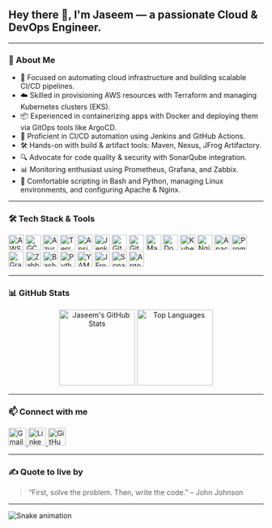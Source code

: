<h2 align="left">Hey there 👋, I'm Jaseem — a passionate Cloud & DevOps Engineer.</h2>

---

### 🧩 About Me

- 🔧 Focused on automating cloud infrastructure and building scalable CI/CD pipelines.  
- ☁️ Skilled in provisioning AWS resources with Terraform and managing Kubernetes clusters (EKS).  
- 📦 Experienced in containerizing apps with Docker and deploying them via GitOps tools like ArgoCD.  
- 🔁 Proficient in CI/CD automation using Jenkins and GitHub Actions.  
- 🛠️ Hands-on with build & artifact tools: Maven, Nexus, JFrog Artifactory.  
- 🔍 Advocate for code quality & security with SonarQube integration.  
- 📊 Monitoring enthusiast using Prometheus, Grafana, and Zabbix.  
- 🐚 Comfortable scripting in Bash and Python, managing Linux environments, and configuring Apache & Nginx.

---

### 🛠️ Tech Stack & Tools

<div align="left">
  <!-- Cloud -->
  <img src="https://cdn.jsdelivr.net/gh/devicons/devicon/icons/amazonwebservices/amazonwebservices-original.svg" height="30" alt="AWS" />
  <img src="https://cdn.jsdelivr.net/gh/devicons/devicon/icons/googlecloud/googlecloud-original.svg" height="30" alt="GCP" />
  <img src="https://cdn.jsdelivr.net/gh/devicons/devicon/icons/azure/azure-original.svg" height="30" alt="Azure" />

  <!-- Infrastructure as Code & Automation -->
  <img src="https://cdn.jsdelivr.net/gh/devicons/devicon/icons/terraform/terraform-original.svg" height="30" alt="Terraform" />
  <img src="https://cdn.jsdelivr.net/gh/devicons/devicon/icons/ansible/ansible-original.svg" height="30" alt="Ansible" />

  <!-- CI/CD -->
  <img src="https://cdn.jsdelivr.net/gh/devicons/devicon/icons/jenkins/jenkins-original.svg" height="30" alt="Jenkins" />
  <img src="https://cdn.jsdelivr.net/gh/devicons/devicon/icons/github/github-original.svg" height="30" alt="GitHub" />
  <img src="https://cdn.jsdelivr.net/gh/devicons/devicon/icons/git/git-original.svg" height="30" alt="Git" />
  <img src="https://cdn.jsdelivr.net/gh/devicons/devicon/icons/maven/maven-original.svg" height="30" alt="Maven" />

  <!-- Containers & Orchestration -->
  <img src="https://cdn.jsdelivr.net/gh/devicons/devicon/icons/docker/docker-original.svg" height="30" alt="Docker" />
  <img src="https://cdn.jsdelivr.net/gh/devicons/devicon/icons/kubernetes/kubernetes-plain.svg" height="30" alt="Kubernetes" />
  <img src="https://cdn.jsdelivr.net/gh/devicons/devicon/icons/nginx/nginx-original.svg" height="30" alt="Nginx" />
  <img src="https://cdn.jsdelivr.net/gh/devicons/devicon/icons/apache/apache-original.svg" height="30" alt="Apache" />

  <!-- Monitoring -->
  <img src="https://cdn.jsdelivr.net/gh/devicons/devicon/icons/prometheus/prometheus-original.svg" height="30" alt="Prometheus" />
  <img src="https://cdn.jsdelivr.net/gh/devicons/devicon/icons/grafana/grafana-original.svg" height="30" alt="Grafana" />
  <img src="https://cdn.jsdelivr.net/gh/devicons/devicon/icons/zabbix/zabbix-original.svg" height="30" alt="Zabbix" />

  <!-- Scripting -->
  <img src="https://cdn.jsdelivr.net/gh/devicons/devicon/icons/bash/bash-original.svg" height="30" alt="Bash" />
  <img src="https://cdn.jsdelivr.net/gh/devicons/devicon/icons/python/python-original.svg" height="30" alt="Python" />
  <img src="https://cdn.jsdelivr.net/gh/devicons/devicon/icons/yaml/yaml-original.svg" height="30" alt="YAML" />

  <!-- Others -->
  <img src="https://img.shields.io/badge/JFrog-Artifactory-green?logo=jfrog&logoColor=white&style=flat-square" alt="JFrog" height="30" />
  <img src="https://img.shields.io/badge/SonarQube-Code_Quality-blue?logo=sonarqube&style=flat-square" alt="SonarQube" height="30" />
  <img src="https://img.shields.io/badge/ArgoCD-GitOps-orange?logo=argo&logoColor=white&style=flat-square" alt="ArgoCD" height="30" />
</div>

---

### 📊 GitHub Stats

<div align="center">
  <img src="https://github-readme-stats.vercel.app/api?username=jaseem-ti&show_icons=true&theme=radical&count_private=true" height="150" alt="Jaseem's GitHub Stats" />
  <img src="https://github-readme-stats.vercel.app/api/top-langs/?username=jaseem-ti&layout=compact&theme=radical" height="150" alt="Top Languages" />
</div>

---

### 📫 Connect with me

<div align="left">
  <a href="mailto:jjaseemm128@gmail.com" target="_blank" rel="noopener noreferrer">
    <img src="https://img.shields.io/static/v1?message=Gmail&logo=gmail&color=D14836&style=for-the-badge" height="35" alt="Gmail" />
  </a>
  <a href="https://www.linkedin.com/in/jaseem-t-i/" target="_blank" rel="noopener noreferrer">
    <img src="https://img.shields.io/static/v1?message=LinkedIn&logo=linkedin&color=0077B5&style=for-the-badge" height="35" alt="LinkedIn" />
  </a>
  <a href="https://github.com/jaseem-ti" target="_blank" rel="noopener noreferrer">
    <img src="https://img.shields.io/static/v1?message=GitHub&logo=github&color=181717&style=for-the-badge" height="35" alt="GitHub" />
  </a>
</div>

---

### ✍️ Quote to live by

> “First, solve the problem. Then, write the code.” – John Johnson

---

<img src="https://raw.githubusercontent.com/maurodesouza/maurodesouza/output/snake.svg" alt="Snake animation" />
